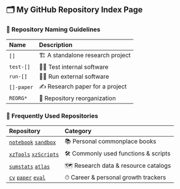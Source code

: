 ## 🗂 My GitHub Repository Index Page

### 📔 Repository Naming Guidelines
| Name | Description |
| :--- | :--- |
|`[]`|🏗 A standalone research project|
|`test-[]`|👩‍💻 Test internal software|
|`run-[]`|🏃‍♀️ Run external software|
|`[]-paper`|✍ Research paper for a project|
|`REORG*`|🌱 Repository reorganization|

### 📖 Frequently Used Repositories
| Repository | Category |
| :--- | :--- |
|[`notebook`](https://github.com/xiangzhu/notebook) [`sandbox`](https://github.com/xiangzhu/sandbox) |📚 Personal commonplace books |
|[`xzTools`](https://github.com/xiangzhu/xzTools) [`xzScripts`](https://github.com/xiangzhu/xzScripts) |🛠 Commonly used functions & scripts |
|[`sumstats`](https://github.com/xiangzhu/sumstats) [`atlas`](https://github.com/xiangzhu/atlas) |🗺 Research data & resource catalogs |
|[`cv`](https://github.com/xiangzhu/cv) [`paper`](https://github.com/xiangzhu/paper) [`eval`](https://github.com/xiangzhu/eval) |⏱ Career & personal growth trackers |

<!--
GitHub repos to be reactivated ASAP
https://github.com/xiangzhu/rss-ash
https://github.com/xiangzhu/ukbb-geneds
https://github.com/xiangzhu/rss-h2g
https://github.com/xiangzhu/rss

GitHub repos to be repurposed ASAP
https://github.com/xiangzhu/REORG1
https://github.com/xiangzhu/REORG2
https://github.com/xiangzhu/REORG3
-->
